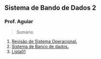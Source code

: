 ## Sistema de Bando de Dados 2
### Prof. Aguiar

> Sumário


 1. [Revisão de Sistema Operacional.](./Revisao_SO.md)
 2. [Sistema de Banco de dados.](./SistemasBD_Comp_Arquitetura.md)
 3. [Lista01](./Lista01.md)
